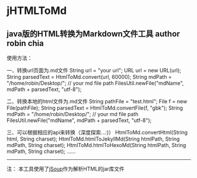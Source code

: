 jHTMLToMd
=========

java版的HTML转换为Markdown文件工具
author robin chia
-------

使用方法：

一、转换url页面为.md文件
    String url = "your url";
    URL url = new URL(url);
    String parsedText = HtmlToMd.convert(url, 60000);
    String mdPath = "/home/robin/Desktop/"; // your md file path
    FilesUtil.newFile("mdName", mdPath + parsedText, "utf-8");
  
二、转换本地的html文件为.md文件
    String pathFile = "test.html";
    File f = new File(pathFile);
    String parsedText = HtmlToMd.convertFile(f, "gbk");
    String mdPath = "/home/robin/Desktop/"; // your md file path
    FilesUtil.newFile("mdName", mdPath + parsedText, "utf-8");

三、可以根据相应的api来转换（深度探索...:)）
    HtmlToMd.convertHtml(String html, String charset);
    HtmlToMd.htmlToJekyllMd(String htmlPath, String mdPath, String charset);
    HtmlToMd.htmlToHexoMd(String htmlPath, String mdPath, String charset);
    ......

-------   
注： 本工具使用了[jSoup](http://jsoup.org/)作为解析HTML的jar库文件